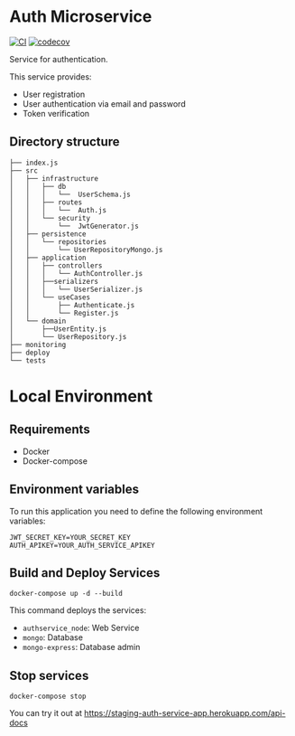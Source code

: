 # Auth Microservice

[![CI](https://github.com/Ubademy-G3/auth.service/actions/workflows/test.yml/badge.svg)](https://github.com/Ubademy-G3/auth.service/actions/workflows/test.yml)
[![codecov](https://codecov.io/gh/Ubademy-G3/auth.service/branch/main/graph/badge.svg?token=OD8Z2SGLLB)](https://codecov.io/gh/Ubademy-G3/auth.service)

Service for authentication.

This service provides:

* User registration
* User authentication via email and password
* Token verification

## Directory structure

```tree
├── index.js
├── src
│   ├── infrastructure
│   │   ├── db
│   │   │   └──  UserSchema.js  
│   │   ├── routes
│   │   │   └──  Auth.js
│   │   └── security
│   │       └──  JwtGenerator.js
│   ├── persistence
│   │   └── repositories
│   │       └── UserRepositoryMongo.js
│   ├── application
│   │   ├── controllers
│   │   │   └── AuthController.js
│   │   ├──serializers
│   │   │   └── UserSerializer.js
│   │   └── useCases
│   │       ├── Authenticate.js
│   │       └── Register.js
│   └── domain
│       ├──UserEntity.js
│       └── UserRepository.js
├── monitoring
├── deploy
└── tests
```

# Local Environment

## Requirements 

* Docker
* Docker-compose

## Environment variables

To run this application you need to define the following environment variables:

```
JWT_SECRET_KEY=YOUR_SECRET_KEY
AUTH_APIKEY=YOUR_AUTH_SERVICE_APIKEY
```

## Build and Deploy Services

```docker-compose up -d --build```

This command deploys the services:

* `authservice_node`: Web Service
* `mongo`: Database
* `mongo-express`: Database admin

## Stop services

```docker-compose stop```


You can try it out at <https://staging-auth-service-app.herokuapp.com/api-docs>
